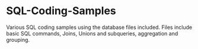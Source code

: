 # SQL-Coding-Samples
Various SQL coding samples using the database files included. Files include basic SQL commands, Joins, Unions and subqueries, aggregation and grouping.
